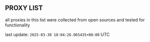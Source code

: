 ## PROXY LIST

all proxies in this list were collected from open sources and tested for functionality

last update: `2025-03-30 18:04:26.065435+00:00` UTC